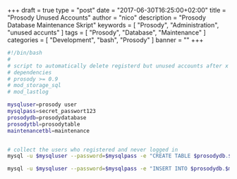 +++
draft = true
type = "post"
date = "2017-06-30T16:25:00+02:00"
title = "Prosody Unused Accounts"
author = "nico"
description = "Prosody Database Maintenance Skript"
keywords = [ "Prosody", "Administration", "unused accunts" ]
tags = [ "Prosody", "Database", "Maintenance" ]
categories = [ "Development", "bash", "Prosody" ]
banner = ""
+++








```sh
#!/bin/bash
#
# script to automatically delete registerd but unused accounts after x days
# dependencies
# prosody >= 0.9
# mod_storage_sql
# mod_lastlog

mysqluser=prosody user
mysqlpass=secret_passwort123
prosodydb=prosodydatabase
prosodytbl=prosodytable
maintenancetbl=maintenance


# collect the users who registered and never logged in
mysql -u $mysqluser --password=$mysqlpass -e "CREATE TABLE $prosodydb.$maintenancetbl SELECT * FROM $prosodydb.$prosodytbl WHERE value = 'registered' AND key = 'event'"

mysql -u $mysqluser --password=$mysqlpass -e "INSERT INTO $prosodydb.$maintenancetbl SELECT * FROM $prosodydb.$prosodytbl WHERE value = 'registered' AND key = 'event'"
```
